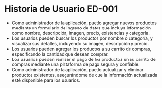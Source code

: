 # Historia de Usuario ED-001

* Como administrador de la aplicación, puedo agregar nuevos productos mediante un formulario de ingreso de datos que incluya información como nombre, descripción, imagen, precio, existencias y categoría.
* Los usuarios pueden buscar los productos por nombre o categoría, y visualizar sus detalles, incluyendo su imagen, descripción y precio.
* Los usuarios pueden agregar los productos a su carrito de compras, especificando la cantidad que desean comprar.
* Los usuarios pueden realizar el pago de los productos en su carrito de compras mediante una plataforma de pago segura y confiable.
* Como administrador de la aplicación, puedo actualizar y eliminar productos existentes, asegurándome de que la información actualizada esté disponible para los usuarios.
